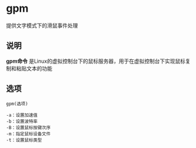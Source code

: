 gpm
===

提供文字模式下的滑鼠事件处理

## 说明

**gpm命令** 是Linux的虚拟控制台下的鼠标服务器，用于在虚拟控制台下实现鼠标复制和粘贴文本的功能

## 选项

```
gpm(选项)
```

  

```
-a：设置加速值
-b：设置波特率
-B：设置鼠标按键次序
-m：指定鼠标设备文件
-t：设置鼠标类型
```


